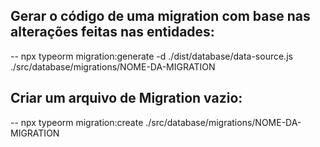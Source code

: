 ## Gerar o código de uma migration com base nas alterações feitas nas entidades:
-- npx typeorm migration:generate -d ./dist/database/data-source.js ./src/database/migrations/NOME-DA-MIGRATION

## Criar um arquivo de Migration vazio:
-- npx typeorm migration:create ./src/database/migrations/NOME-DA-MIGRATION
